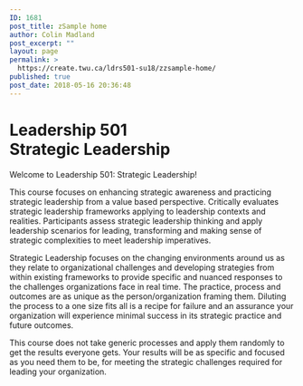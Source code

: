 ```yaml
---
ID: 1681
post_title: zSample home
author: Colin Madland
post_excerpt: ""
layout: page
permalink: >
  https://create.twu.ca/ldrs501-su18/zzsample-home/
published: true
post_date: 2018-05-16 20:36:48
---
```

<!--themify_builder_static-->

<h1>Leadership 501<br/>Strategic Leadership</h1>

Welcome to Leadership 501: Strategic Leadership!

This course focuses on enhancing strategic awareness and practicing strategic leadership from a value based perspective. Critically evaluates strategic leadership frameworks applying to leadership contexts and realities. Participants assess strategic leadership thinking and apply leadership scenarios for leading, transforming and making sense of strategic complexities to meet leadership imperatives.

Strategic Leadership focuses on the changing environments around us as they relate to organizational challenges and developing strategies from within existing frameworks to provide specific and nuanced responses to the challenges organizations face in real time. The practice, process and outcomes are as unique as the person/organization framing them. Diluting the process to a one size fits all is a recipe for failure and an assurance your organization will experience minimal success in its strategic practice and future outcomes.

This course does not take generic processes and apply them randomly to get the results everyone gets. Your results will be as specific and focused as you need them to be, for meeting the strategic challenges required for leading your organization.

<!--/themify_builder_static-->